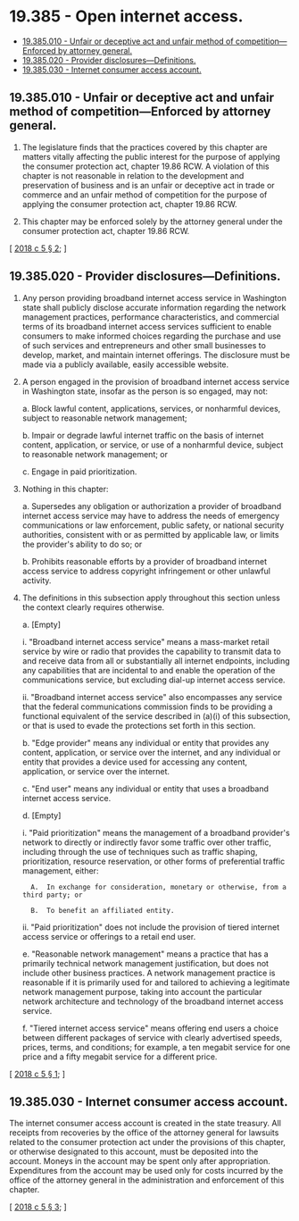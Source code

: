 # 19.385 - Open internet access.
* [19.385.010 - Unfair or deceptive act and unfair method of competition—Enforced by attorney general.](#19385010---unfair-or-deceptive-act-and-unfair-method-of-competitionenforced-by-attorney-general)
* [19.385.020 - Provider disclosures—Definitions.](#19385020---provider-disclosuresdefinitions)
* [19.385.030 - Internet consumer access account.](#19385030---internet-consumer-access-account)
## 19.385.010 - Unfair or deceptive act and unfair method of competition—Enforced by attorney general.
1. The legislature finds that the practices covered by this chapter are matters vitally affecting the public interest for the purpose of applying the consumer protection act, chapter 19.86 RCW. A violation of this chapter is not reasonable in relation to the development and preservation of business and is an unfair or deceptive act in trade or commerce and an unfair method of competition for the purpose of applying the consumer protection act, chapter 19.86 RCW.

2. This chapter may be enforced solely by the attorney general under the consumer protection act, chapter 19.86 RCW.

\[ [2018 c 5 § 2](https://lawfilesext.leg.wa.gov/biennium/2017-18/Pdf/Bills/Session%20Laws/House/2282-S.SL.pdf?cite=2018%20c%205%20§%202); \]

## 19.385.020 - Provider disclosures—Definitions.
1. Any person providing broadband internet access service in Washington state shall publicly disclose accurate information regarding the network management practices, performance characteristics, and commercial terms of its broadband internet access services sufficient to enable consumers to make informed choices regarding the purchase and use of such services and entrepreneurs and other small businesses to develop, market, and maintain internet offerings. The disclosure must be made via a publicly available, easily accessible website.

2. A person engaged in the provision of broadband internet access service in Washington state, insofar as the person is so engaged, may not:

   a. Block lawful content, applications, services, or nonharmful devices, subject to reasonable network management;

   b. Impair or degrade lawful internet traffic on the basis of internet content, application, or service, or use of a nonharmful device, subject to reasonable network management; or

   c. Engage in paid prioritization.

3. Nothing in this chapter:

   a. Supersedes any obligation or authorization a provider of broadband internet access service may have to address the needs of emergency communications or law enforcement, public safety, or national security authorities, consistent with or as permitted by applicable law, or limits the provider's ability to do so; or

   b. Prohibits reasonable efforts by a provider of broadband internet access service to address copyright infringement or other unlawful activity.

4. The definitions in this subsection apply throughout this section unless the context clearly requires otherwise.

   a. [Empty]

      i. "Broadband internet access service" means a mass-market retail service by wire or radio that provides the capability to transmit data to and receive data from all or substantially all internet endpoints, including any capabilities that are incidental to and enable the operation of the communications service, but excluding dial-up internet access service.

      ii. "Broadband internet access service" also encompasses any service that the federal communications commission finds to be providing a functional equivalent of the service described in (a)(i) of this subsection, or that is used to evade the protections set forth in this section.

   b. "Edge provider" means any individual or entity that provides any content, application, or service over the internet, and any individual or entity that provides a device used for accessing any content, application, or service over the internet.

   c. "End user" means any individual or entity that uses a broadband internet access service.

   d. [Empty]

      i. "Paid prioritization" means the management of a broadband provider's network to directly or indirectly favor some traffic over other traffic, including through the use of techniques such as traffic shaping, prioritization, resource reservation, or other forms of preferential traffic management, either:

         A.  In exchange for consideration, monetary or otherwise, from a third party; or

         B.  To benefit an affiliated entity.

      ii. "Paid prioritization" does not include the provision of tiered internet access service or offerings to a retail end user.

   e. "Reasonable network management" means a practice that has a primarily technical network management justification, but does not include other business practices. A network management practice is reasonable if it is primarily used for and tailored to achieving a legitimate network management purpose, taking into account the particular network architecture and technology of the broadband internet access service.

   f. "Tiered internet access service" means offering end users a choice between different packages of service with clearly advertised speeds, prices, terms, and conditions; for example, a ten megabit service for one price and a fifty megabit service for a different price.

\[ [2018 c 5 § 1](https://lawfilesext.leg.wa.gov/biennium/2017-18/Pdf/Bills/Session%20Laws/House/2282-S.SL.pdf?cite=2018%20c%205%20§%201); \]

## 19.385.030 - Internet consumer access account.
The internet consumer access account is created in the state treasury. All receipts from recoveries by the office of the attorney general for lawsuits related to the consumer protection act under the provisions of this chapter, or otherwise designated to this account, must be deposited into the account. Moneys in the account may be spent only after appropriation. Expenditures from the account may be used only for costs incurred by the office of the attorney general in the administration and enforcement of this chapter.

\[ [2018 c 5 § 3](https://lawfilesext.leg.wa.gov/biennium/2017-18/Pdf/Bills/Session%20Laws/House/2282-S.SL.pdf?cite=2018%20c%205%20§%203); \]

